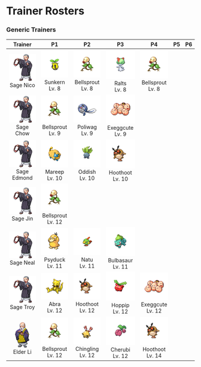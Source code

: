 # Trainer Rosters

### Generic Trainers

| Trainer | P1 | P2 | P3 | P4 | P5 | P6 |
|:-------:|:--:|:--:|:--:|:--:|:--:|:--:|
| ![Sage Nico](../../assets/trainers/sage.png "Sage Nico")<br>Sage Nico | ![Sunkern](../../assets/sprites/sunkern/front.gif "Sunkern")<br>Sunkern<br>Lv. 8 | ![Bellsprout](../../assets/sprites/bellsprout/front.gif "Bellsprout")<br>Bellsprout<br>Lv. 8 | ![Ralts](../../assets/sprites/ralts/front.gif "Ralts")<br>Ralts<br>Lv. 8 | ![Bellsprout](../../assets/sprites/bellsprout/front.gif "Bellsprout")<br>Bellsprout<br>Lv. 8 |
| ![Sage Chow](../../assets/trainers/sage.png "Sage Chow")<br>Sage Chow | ![Bellsprout](../../assets/sprites/bellsprout/front.gif "Bellsprout")<br>Bellsprout<br>Lv. 9 | ![Poliwag](../../assets/sprites/poliwag/front.gif "Poliwag")<br>Poliwag<br>Lv. 9 | ![Exeggcute](../../assets/sprites/exeggcute/front.gif "Exeggcute")<br>Exeggcute<br>Lv. 9 |
| ![Sage Edmond](../../assets/trainers/sage.png "Sage Edmond")<br>Sage Edmond | ![Mareep](../../assets/sprites/mareep/front.gif "Mareep")<br>Mareep<br>Lv. 10 | ![Oddish](../../assets/sprites/oddish/front.gif "Oddish")<br>Oddish<br>Lv. 10 | ![Hoothoot](../../assets/sprites/hoothoot/front.gif "Hoothoot")<br>Hoothoot<br>Lv. 10 |
| ![Sage Jin](../../assets/trainers/sage.png "Sage Jin")<br>Sage Jin | ![Bellsprout](../../assets/sprites/bellsprout/front.gif "Bellsprout")<br>Bellsprout<br>Lv. 12 |
| ![Sage Neal](../../assets/trainers/sage.png "Sage Neal")<br>Sage Neal | ![Psyduck](../../assets/sprites/psyduck/front.gif "Psyduck")<br>Psyduck<br>Lv. 11 | ![Natu](../../assets/sprites/natu/front.gif "Natu")<br>Natu<br>Lv. 11 | ![Bulbasaur](../../assets/sprites/bulbasaur/front.gif "Bulbasaur")<br>Bulbasaur<br>Lv. 11 |
| ![Sage Troy](../../assets/trainers/sage.png "Sage Troy")<br>Sage Troy | ![Abra](../../assets/sprites/abra/front.gif "Abra")<br>Abra<br>Lv. 12 | ![Hoothoot](../../assets/sprites/hoothoot/front.gif "Hoothoot")<br>Hoothoot<br>Lv. 12 | ![Hoppip](../../assets/sprites/hoppip/front.gif "Hoppip")<br>Hoppip<br>Lv. 12 | ![Exeggcute](../../assets/sprites/exeggcute/front.gif "Exeggcute")<br>Exeggcute<br>Lv. 12 |
| ![Elder Li](../../assets/important_trainers/li.png "Elder Li")<br>Elder Li | ![Bellsprout](../../assets/sprites/bellsprout/front.gif "Bellsprout")<br>Bellsprout<br>Lv. 12 | ![Chingling](../../assets/sprites/chingling/front.gif "Chingling")<br>Chingling<br>Lv. 12 | ![Cherubi](../../assets/sprites/cherubi/front.gif "Cherubi")<br>Cherubi<br>Lv. 12 | ![Hoothoot](../../assets/sprites/hoothoot/front.gif "Hoothoot")<br>Hoothoot<br>Lv. 14 |

